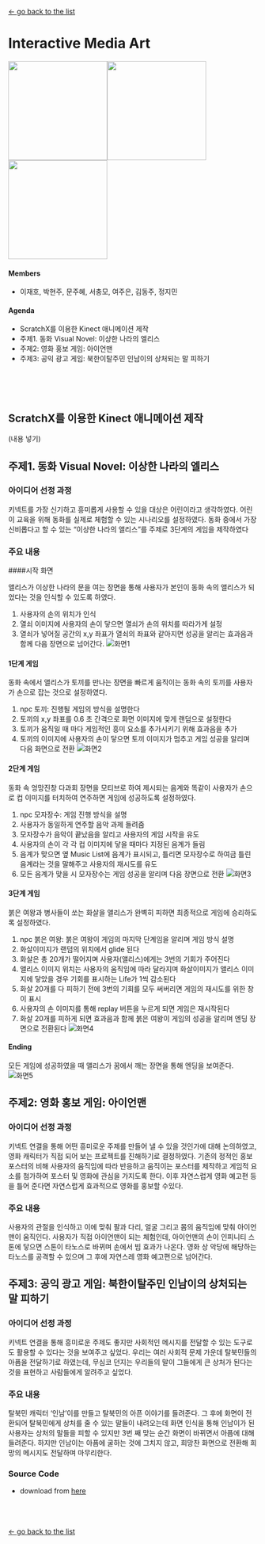 [← go back to the list](https://HandongHCI.github.io/HCI2018S)

# Interactive Media Art

<img src="img/Kinect.jpg" height="200"><img src="img/ScratchX.jpg" height="200"><img src="img/skeleton.jpg" height="200">

#### Members
- 이재호, 박현주, 문주혜, 서충모, 여주은, 김동주, 정지민

#### Agenda
- ScratchX를 이용한 Kinect 애니메이션 제작
- 주제1. 동화 Visual Novel: 이상한 나라의 엘리스
- 주제2: 영화 홍보 게임: 아이언맨
- 주제3: 공익 광고 게임: 북한이탈주민 인남이의 상처되는 말 피하기


<br><br><br>
## ScratchX를 이용한 Kinect 애니메이션 제작
(내용 넣기)


## 주제1. 동화 Visual Novel: 이상한 나라의 엘리스

### 아이디어 선정 과정

키넥트를 가장 신기하고 흥미롭게 사용할 수 있을 대상은 어린이라고 생각하였다. 어린이 교육을 위해 동화를 실제로 체험할 수 있는 시나리오를 설정하였다. 동화 중에서 가장 신비롭다고 할 수 있는 “이상한 나라의 앨리스”를 주제로 3단계의 게임을 제작하였다


### 주요 내용

####시작 화면

앨리스가 이상한 나라의 문을 여는 장면을 통해 사용자가 본인이 동화 속의 앨리스가 되었다는 것을 인식할 수 있도록 하였다.
1. 사용자의 손의 위치가 인식
2. 열쇠 이미지에 사용자의 손이 닿으면 열쇠가 손의 위치를 따라가게 설정
3. 열쇠가 넣어질 공간의 x,y 좌표가 열쇠의 좌표와 같아지면 성공을 알리는 효과음과 함께 다음 장면으로 넘어간다.
![화면1](img/photo2.png)


#### 1단계 게임

동화 속에서 앨리스가 토끼를 만나는 장면을 빠르게 움직이는 동화 속의 토끼를 사용자가 손으로 잡는 것으로 설정하였다.
1. npc 토끼: 진행될 게임의 방식을 설명한다
2. 토끼의 x,y 좌표를 0.6 초 간격으로 화면 이미지에 맞게 랜덤으로 설정한다
3. 토끼가 움직일 때 마다 게임적인 흥미 요소를 추가시키기 위해 효과음을 추가
4. 토끼의 이미지에 사용자의 손이 닿으면 토끼 이미지가 멈추고 게임 성공을 알리며 다음 화면으로 전환
![화면2](img/photo3.png)


#### 2단계 게임

동화 속 엉망진창 다과회 장면을 모티브로 하여 제시되는 음계와 똑같이 사용자가 손으로 컵 이미지를 터치하여 연주하면 게임에 성공하도록 설정하였다.
1. npc 모자장수: 게임 진행 방식을 설명
2. 사용자가 동일하게 연주할 음악 과제 들려줌
3. 모자장수가 음악이 끝났음을 알리고 사용자의 게임 시작을 유도
4. 사용자의 손이 각 각 컵 이미지에 닿을 때마다 지정된 음계가 들림
5. 음계가 맞으면 옆 Music List에 음계가 표시되고, 틀리면 모자장수로 하여금 틀린 음계라는 것을 말해주고 사용자의 재시도를 유도
6. 모든 음계가 맞을 시 모자장수는 게임 성공을 알리며 다음 장면으로 전환
![화면3](img/photo4.png)


#### 3단계 게임

붉은 여왕과 병사들이 쏘는 화살을 앨리스가 완벽히 피하면 최종적으로 게임에 승리하도록 설정하였다.
1. npc 붉은 여왕: 붉은 여왕이 게임의 마지막 단계임을 알리며 게임 방식 설명
2. 화살이미지가 랜덤의 위치에서 glide 된다
3. 화살은 총 20개가 떨어지며 사용자(앨리스)에게는 3번의 기회가 주어진다
4. 앨리스 이미지 위치는 사용자의 움직임에 따라 달라지며 화살이미지가 앨리스 이미지에 닿았을 경우 기회를 표시하는 Life가 1씩 감소된다
5. 화살 20개를 다 피하기 전에 3번의 기회를 모두 써버리면 게임의 재시도를 위한 창이 표시
6. 사용자의 손 이미지를 통해 replay 버튼을 누르게 되면 게임은 재시작된다
7. 화살 20개를 피하게 되면 효과음과 함께 붉은 여왕이 게임의 성공을 알리며 엔딩 장면으로 전환된다
![화면4](img/photo5.png)


#### Ending

모든 게임에 성공하였을 때 앨리스가 꿈에서 깨는 장면을 통해 엔딩을 보여준다.
![화면5](img/photo6.png)



## 주제2: 영화 홍보 게임: 아이언맨

### 아이디어 선정 과정

키넥트 연결을 통해 어떤 흥미로운 주제를 만들어 낼 수 있을 것인가에 대해 논의하였고, 영화 캐릭터가 직접 되어 보는 프로젝트를 진해하기로 결정하였다. 기존의 정적인 홍보 포스터의 비해 사용자의 움직임에 따라 반응하고 움직이는 포스터를 제작하고 게임적 요소를 첨가하여 포스터 및 영화에 관심을 가지도록 한다. 이후 자연스럽게 영화 예고편 등을 틀어 준다면 자연스럽게 효과적으로 영화를 홍보할 수있다.

### 주요 내용

사용자의 관절을 인식하고 이에 맞춰 팔과 다리, 얼굴 그리고 몸의 움직임에 맞춰 아이언맨이 움직인다. 사용자가 직접 아이언맨이 되는 체험인데, 아이언맨의 손이 인피니티 스톤에 닿으면 스톤이 타노스로 바뀌며 손에서 빔 효과가 나온다. 영화 상 악당에 해당하는 타노스를 공격할 수 있으며 그 후에 자연스레 영화 예고편으로 넘어간다.



## 주제3: 공익 광고 게임: 북한이탈주민 인남이의 상처되는 말 피하기

### 아이디어 선정 과정

키넥트 연결을 통해 흥미로운 주제도 좋지만 사회적인 메시지를 전달할 수 있는 도구로도 활용할 수 있다는 것을 보여주고 싶었다. 우리는 여러 사회적 문제 가운데 탈북민들의 아픔을 전달하기로 하였는데, 무심코 던지는 우리들의 말이 그들에게 큰 상처가 된다는 것을 표현하고 사람들에게 알려주고 싶었다. 

### 주요 내용

탈북민 캐릭터 ‘인남’이를 만들고 탈북민의 아픈 이야기를 들려준다. 그 후에 화면이 전환되어 탈북민에게 상처를 줄 수 있는 말들이 내려오는데 화면 인식을 통해 인남이가 된 사용자는 상처의 말들을 피할 수 있지만 3번 째 맞는 순간 화면이 바뀌면서 아픔에 대해 들려준다. 하지만 인남이는 아픔에 굴하는 것에 그치지 않고, 희망찬 화면으로 전환해  희망의 메시지도 전달하며 마무리한다.

### Source Code
- download from <a href="https://github.com/HandongHCI/HandongHCI.github.io/tree/master/HCI2018S/MediaArt/download" target="_blank">here</a>



<br><br><br>
[← go back to the list](https://HandongHCI.github.io/HCI2018S)
